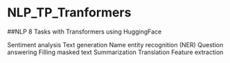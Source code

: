 # NLP_TP_Tranformers
##NLP 8 Tasks with Transformers using HuggingFace

Sentiment analysis
Text generation
Name entity recognition (NER)
Question answering
Filling masked text
Summarization
Translation
Feature extraction
